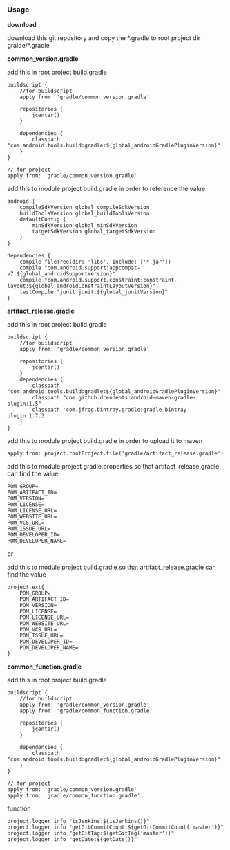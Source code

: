 
### Usage

**download**

download this git repository and copy the \*.gradle to root project dir gralde/\*.gradle

**common_version.gradle**

add this in root project build.gradle

```
buildscript {
    //for buildscript
    apply from: 'gradle/common_version.gradle'

    repositories {
        jcenter()
    }

    dependencies {
        classpath "com.android.tools.build:gradle:${global_androidGradlePluginVersion}"
    }
}

// for project
apply from: 'gradle/common_version.gradle'
```

add this to module project build.gradle in order to reference the value  

```
android {
    compileSdkVersion global_compileSdkVersion
    buildToolsVersion global_buildToolsVersion
    defaultConfig {
        minSdkVersion global_minSdkVersion
        targetSdkVersion global_targetSdkVersion
    }
}

dependencies {
    compile fileTree(dir: 'libs', include: ['*.jar'])
    compile "com.android.support:appcompat-v7:${global_androidSupportVersion}"
    compile "com.android.support.constraint:constraint-layout:${global_androidConstraintLayoutVersion}"
    testCompile "junit:junit:${global_junitVersion}"
}
```

**artifact_release.gradle**

add this in root project build.gradle

```
buildscript {
    //for buildscript
    apply from: 'gradle/common_version.gradle'

    repositories {
        jcenter()
    }
    dependencies {
        classpath "com.android.tools.build:gradle:${global_androidGradlePluginVersion}"
        classpath "com.github.dcendents:android-maven-gradle-plugin:1.5"
        classpath 'com.jfrog.bintray.gradle:gradle-bintray-plugin:1.7.3'
    }
}

```

add this to module project build.gradle in order to upload it to maven

```
apply from: project.rootProject.file('gradle/artifact_release.gradle')
```


add this to module project gradle.properties so that artifact_release.gradle can find the value

```
POM_GROUP=
POM_ARTIFACT_ID=
POM_VERSION=
POM_LICENSE=
POM_LICENSE_URL=
POM_WEBSITE_URL=
POM_VCS_URL=
POM_ISSUE_URL=
POM_DEVELOPER_ID=
POM_DEVELOPER_NAME=
```

or

add this to module project build.gradle so that artifact_release.gradle can find the value

```
project.ext{
	POM_GROUP=
	POM_ARTIFACT_ID=
	POM_VERSION=
	POM_LICENSE=
	POM_LICENSE_URL=
	POM_WEBSITE_URL=
	POM_VCS_URL=
	POM_ISSUE_URL=
	POM_DEVELOPER_ID=
	POM_DEVELOPER_NAME=
}
```

**common_function.gradle**

add this in root project build.gradle

```
buildscript {
    //for buildscript
    apply from: 'gradle/common_version.gradle'
    apply from: 'gradle/common_function.gradle'

    repositories {
        jcenter()
    }

    dependencies {
        classpath "com.android.tools.build:gradle:${global_androidGradlePluginVersion}"
    }
}

// for project
apply from: 'gradle/common_version.gradle'
apply from: 'gradle/common_function.gradle'
```

function

```
project.logger.info "isJenkins:${isJenkins()}"
project.logger.info "getGitCommitCount:${getGitCommitCount('master')}"
project.logger.info "getGitTag:${getGitTag('master')}"
project.logger.info "getDate:${getDate()}"
```